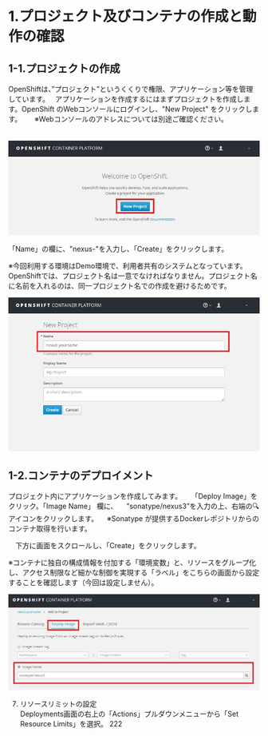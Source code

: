 # 1.プロジェクト及びコンテナの作成と動作の確認

## 1-1.プロジェクトの作成
 OpenShiftは、”プロジェクト”というくくりで権限、アプリケーション等を管理しています。  
 アプリケーションを作成するにはまずプロジェクトを作成します。OpenShift のWebコンソールにログインし、"New Project" をクリックします。  
　※Webコンソールのアドレスについては別途ご確認ください。

　　![project-new](./2-1-1.jpg)


「Name」の欄に、"nexus-<your name>"を入力し、「Create」をクリックします。

※今回利用する環境はDemo環境で、利用者共有のシステムとなっています。OpenShiftでは、プロジェクト名は一意でなければなりません。プロジェクト名に名前を入れるのは、同一プロジェクト名での作成を避けるためです。

![project-name](./2-1-2.jpg)

## 1-2.コンテナのデプロイメント
プロジェクト内にアプリケーションを作成してみます。  
　「Deploy Image」をクリック。「Image Name」 欄に、
　”sonatype/nexus3”を入力の上、右端の🔍アイコンをクリックします。
　※Sonatype が提供するDockerレポジトリからのコンテナ取得を行います。

　下方に画面をスクロールし、「Create」をクリックします。

※コンテナに独自の構成情報を付加する「環境変数」と、リソースをグループ化し、アクセス制限など細かな制御を実現する「ラベル」をこちらの画面から設定することを確認します（今回は設定しません）。

![project-Deploy1](./2-2-1-2.jpg)



7. リソースリミットの設定  
Deployments画面の右上の「Actions」プルダウンメニューから「Set Resource Limits」を選択。
222
